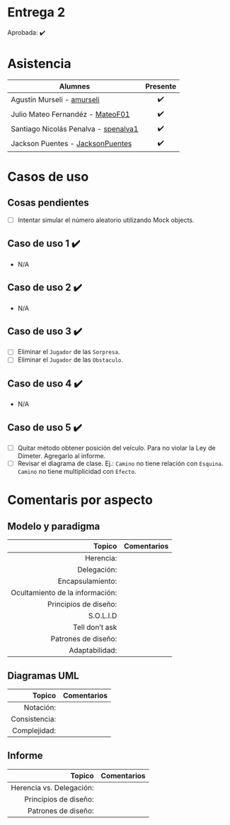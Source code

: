 # Entrega 2

Aprobada: :heavy_check_mark:

# Asistencia

| Alumnes                                                               | Presente           |
|-----------------------------------------------------------------------|:------------------:|
| Agustín Murseli - [amurseli](https://github.com/amurseli)             | :heavy_check_mark: |
| Julio Mateo Fernandéz - [MateoF01](https://github.com/MateoF01)       | :heavy_check_mark: |
| Santiago Nicolás Penalva - [spenalva1](https://github.com/Spenalva1)  | :heavy_check_mark: |
| Jackson Puentes - [JacksonPuentes](https://github.com/JacksonPuentes) | :heavy_check_mark: |


# Casos de uso

## Cosas pendientes 

-  [ ]  Intentar simular el número aleatorio utilizando Mock objects.

## Caso de uso 1 :heavy_check_mark:

- N/A

## Caso de uso 2 :heavy_check_mark:

- N/A

## Caso de uso 3 :heavy_check_mark:

- [ ] Eliminar el `Jugador` de las `Sorpresa`.
- [ ] Eliminar el `Jugador` de las `Obstaculo`.

## Caso de uso 4 :heavy_check_mark:

- N/A

## Caso de uso 5 :heavy_check_mark:

- [ ] Quitar método obtener posición del veículo. Para no violar la Ley de Dimeter. Agregarlo al informe.
- [ ] Revisar el diagrama de clase. Ej.: `Camino` no tiene relación con `Esquina`. `Camino` no tiene multiplicidad con `Efecto`.

# Comentaris por aspecto

## Modelo y paradigma

|                          Topico | Comentarios |
|--------------------------------:|-------------|
|                       Herencia: |             |
|                     Delegación: |             |
|                Encapsulamiento: |             |
| Ocultamiento de la información: |             |
|           Principios de diseño: |             |
|                       S.O.L.I.D |             |
|                  Tell don’t ask |             |
|             Patrones de diseño: |             |
|                  Adaptabilidad: |             |


## Diagramas UML

|        Topico | Comentarios |
|--------------:|-------------|
|     Notación: |             |
| Consistencia: |             |
|  Complejidad: |             |

## Informe 

|                   Topico | Comentarios |
|-------------------------:|-------------|
| Herencia vs. Delegación: |             |
|    Principios de diseño: |             |
|      Patrones de diseño: |             |

